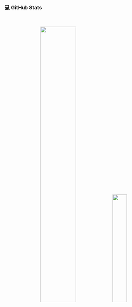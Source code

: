 ### 💻 GitHub Stats
<br >

<p align="center">
  <img width="48%" src="https://github-readme-stats.vercel.app/api?username=neginAhmadiTech&show_icons=true&theme=dracula&include_all_commits=true&hide_border=true&border_radius=10" />
  <img width="30%"  src="https://github-readme-stats.vercel.app/api/top-langs/?username=neginAhmadiTech&layout=compact&theme=dracula&hide_border=true&border_radius=10" />
</p>






